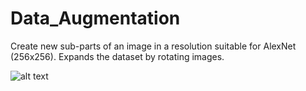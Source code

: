 # Data_Augmentation
Create new sub-parts of an image in a resolution suitable for AlexNet (256x256). Expands the dataset by rotating images.

![alt text]('svamp_low.png')